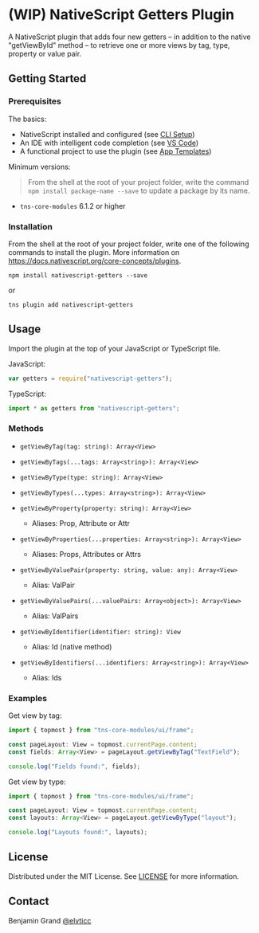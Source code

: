 # (WIP) NativeScript Getters Plugin
A NativeScript plugin that adds four new getters – in addition to the native "getViewById" method – to retrieve one or more views by tag, type, property or value pair.

## Getting Started

### Prerequisites

The basics:

* NativeScript installed and configured (see [CLI Setup](https://docs.nativescript.org/start/quick-setup))
* An IDE with intelligent code completion (see [VS Code](https://www.nativescript.org/nativescript-for-visual-studio-code))
* A functional project to use the plugin (see [App Templates](https://docs.nativescript.org/app-templates/app-templates))

Minimum versions:
> From the shell at the root of your project folder, write the command `npm install package-name --save` to update a package by its name.

* `tns-core-modules` 6.1.2 or higher

### Installation

From the shell at the root of your project folder, write one of the following commands to install the plugin. More information on https://docs.nativescript.org/core-concepts/plugins.

```shell
npm install nativescript-getters --save
```

or

```shell
tns plugin add nativescript-getters
```

## Usage
Import the plugin at the top of your JavaScript or TypeScript file.

JavaScript:
```javascript
var getters = require("nativescript-getters");
```

TypeScript:
```typescript
import * as getters from "nativescript-getters";
```

### Methods

* `getViewByTag(tag: string): Array<View>`

* `getViewByTags(...tags: Array<string>): Array<View>`

* `getViewByType(type: string): Array<View>`

* `getViewByTypes(...types: Array<string>): Array<View>`

* `getViewByProperty(property: string): Array<View>`
  * Aliases: Prop, Attribute or Attr

* `getViewByProperties(...properties: Array<string>): Array<View>`
  * Aliases: Props, Attributes or Attrs

* `getViewByValuePair(property: string, value: any): Array<View>`
  * Alias: ValPair

* `getViewByValuePairs(...valuePairs: Array<object>): Array<View>`
  * Alias: ValPairs

* `getViewByIdentifier(identifier: string): View`
  * Alias: Id (native method)

* `getViewByIdentifiers(...identifiers: Array<string>): Array<View>`
  * Alias: Ids

### Examples

Get view by tag:
```typescript
import { topmost } from "tns-core-modules/ui/frame";

const pageLayout: View = topmost.currentPage.content;
const fields: Array<View> = pageLayout.getViewByTag("TextField");

console.log("Fields found:", fields);
```

Get view by type:
```typescript
import { topmost } from "tns-core-modules/ui/frame";

const pageLayout: View = topmost.currentPage.content;
const layouts: Array<View> = pageLayout.getViewByType("layout");

console.log("Layouts found:", layouts);
```

## License
Distributed under the MIT License. See [LICENSE](LICENSE) for more information.

## Contact
Benjamin Grand [@elvticc](https://twitter.com/elvticc)
